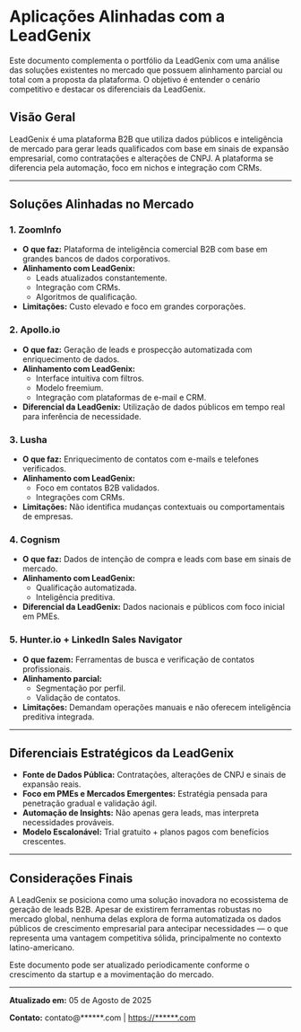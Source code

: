 # Aplicações Alinhadas com a LeadGenix

Este documento complementa o portfólio da LeadGenix com uma análise das soluções existentes no mercado que possuem alinhamento parcial ou total com a proposta da plataforma. O objetivo é entender o cenário competitivo e destacar os diferenciais da LeadGenix.

## Visão Geral
LeadGenix é uma plataforma B2B que utiliza dados públicos e inteligência de mercado para gerar leads qualificados com base em sinais de expansão empresarial, como contratações e alterações de CNPJ. A plataforma se diferencia pela automação, foco em nichos e integração com CRMs.

---

## Soluções Alinhadas no Mercado

### 1. **ZoomInfo**
- **O que faz:** Plataforma de inteligência comercial B2B com base em grandes bancos de dados corporativos.
- **Alinhamento com LeadGenix:**
  - Leads atualizados constantemente.
  - Integração com CRMs.
  - Algoritmos de qualificação.
- **Limitações:** Custo elevado e foco em grandes corporações.

### 2. **Apollo.io**
- **O que faz:** Geração de leads e prospecção automatizada com enriquecimento de dados.
- **Alinhamento com LeadGenix:**
  - Interface intuitiva com filtros.
  - Modelo freemium.
  - Integração com plataformas de e-mail e CRM.
- **Diferencial da LeadGenix:** Utilização de dados públicos em tempo real para inferência de necessidade.

### 3. **Lusha**
- **O que faz:** Enriquecimento de contatos com e-mails e telefones verificados.
- **Alinhamento com LeadGenix:**
  - Foco em contatos B2B validados.
  - Integrações com CRMs.
- **Limitações:** Não identifica mudanças contextuais ou comportamentais de empresas.

### 4. **Cognism**
- **O que faz:** Dados de intenção de compra e leads com base em sinais de mercado.
- **Alinhamento com LeadGenix:**
  - Qualificação automatizada.
  - Inteligência preditiva.
- **Diferencial da LeadGenix:** Dados nacionais e públicos com foco inicial em PMEs.

### 5. **Hunter.io + LinkedIn Sales Navigator**
- **O que fazem:** Ferramentas de busca e verificação de contatos profissionais.
- **Alinhamento parcial:**
  - Segmentação por perfil.
  - Validação de contatos.
- **Limitações:** Demandam operações manuais e não oferecem inteligência preditiva integrada.

---

## Diferenciais Estratégicos da LeadGenix

- **Fonte de Dados Pública:** Contratações, alterações de CNPJ e sinais de expansão reais.
- **Foco em PMEs e Mercados Emergentes:** Estratégia pensada para penetração gradual e validação ágil.
- **Automação de Insights:** Não apenas gera leads, mas interpreta necessidades prováveis.
- **Modelo Escalonável:** Trial gratuito + planos pagos com benefícios crescentes.

---

## Considerações Finais
A LeadGenix se posiciona como uma solução inovadora no ecossistema de geração de leads B2B. Apesar de existirem ferramentas robustas no mercado global, nenhuma delas explora de forma automatizada os dados públicos de crescimento empresarial para antecipar necessidades — o que representa uma vantagem competitiva sólida, principalmente no contexto latino-americano.

Este documento pode ser atualizado periodicamente conforme o crescimento da startup e a movimentação do mercado.

---

**Atualizado em:** 05 de Agosto de 2025

**Contato:** contato@******.com | [https://******.com](https://******.com)

